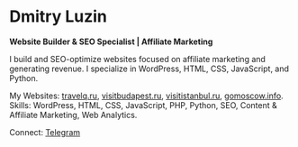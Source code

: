 # Dmitry Luzin

**Website Builder & SEO Specialist | Affiliate Marketing**

I build and SEO-optimize websites focused on affiliate marketing and generating revenue. I specialize in WordPress, HTML, CSS, JavaScript, and Python.

My Websites: [travelq.ru](https://travelq.ru), [visitbudapest.ru](https://visitbudapest.ru), [visitistanbul.ru](https://visitistanbul.ru), [gomoscow.info](https://gomoscow.info).
Skills: WordPress, HTML, CSS, JavaScript, PHP, Python, SEO, Content & Affiliate Marketing, Web Analytics.

Connect: [Telegram](https://t.me/dnluzin)
